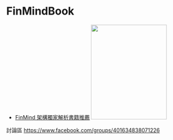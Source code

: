 # FinMindBook


* [FinMind 架構獨家解析書籍推薦](https://www.tenlong.com.tw/products/9789860776522?list_name=b-r7-zh_tw)
<a href="https://www.tenlong.com.tw/products/9789860776522?list_name=b-r7-zh_tw"><img src="https://github.com/FinMind/FinMindBook/blob/master/DataEngineering/FinMindBook.jpg" width="200" height="250" alt=""/></a>


討論區 https://www.facebook.com/groups/401634838071226
